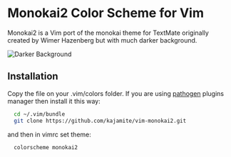 # Monokai2 Color Scheme for Vim

Monokai2 is a Vim port of the monokai theme for TextMate originally created by Wimer Hazenberg but with much darker background.

![Darker Background](http://i.imgur.com/Sx1bRUH.png)

## Installation

Copy the file on your .vim/colors folder.
If you are using [pathogen]() plugins manager then install it this way:

```zsh
  cd ~/.vim/bundle
  git clone https://github.com/kajamite/vim-monokai2.git
```  

and then in vimrc set theme:

```vim
  colorscheme monokai2
```

